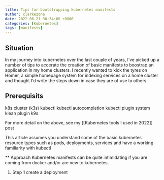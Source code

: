 ```yaml
---
title: Tips for bootstrapping kubernetes manifests
author: clarkezone
date: 2022-06-21 00:34:00 +0800
categories: [Kubernetes]
tags: [manifests]
---
```

## Situation
In my journey into kubernetes over the last couple of years, I've picked up a number of tips to accerate the creation of basic manifests to boostrap an application in my home clusters.  I recently wanted to kick the tyres on Homer, a simple homepage system for indexing services on a home cluster and thought I'd write the steps down in case they are of use to others.

## Prerequisits
k8s cluster (k3s)
kubectl
kubectl autocompletion
kubectl plugin system
klean plugin
k9s

For more detail on the above, see my [[Kubernetes tools I used in 2022]] post

This article assumes you understand some of the basic kubernetes resource types such as  pods, deployments, services and have a working familiarity with kubectl

** Approach
Kubernetes manifests can be quite intimidating if you are coming from docker and/or are new to kubernetes.

1. Step 1 create a deployment


